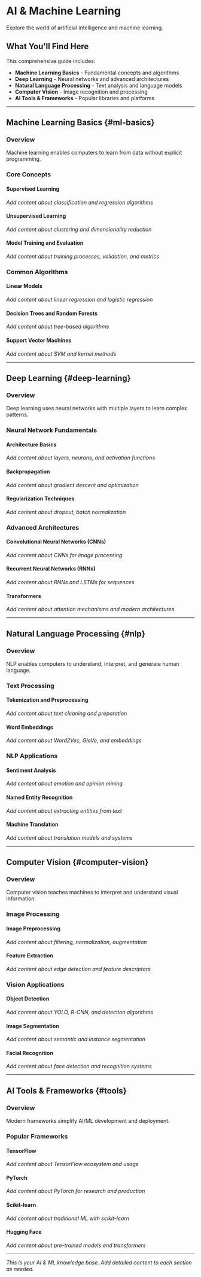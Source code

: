 # AI & Machine Learning

Explore the world of artificial intelligence and machine learning.

## What You'll Find Here

This comprehensive guide includes:

- **Machine Learning Basics** - Fundamental concepts and algorithms
- **Deep Learning** - Neural networks and advanced architectures
- **Natural Language Processing** - Text analysis and language models
- **Computer Vision** - Image recognition and processing
- **AI Tools & Frameworks** - Popular libraries and platforms

---

## Machine Learning Basics {#ml-basics}

### Overview

Machine learning enables computers to learn from data without explicit programming.

### Core Concepts

#### Supervised Learning
*Add content about classification and regression algorithms*

#### Unsupervised Learning
*Add content about clustering and dimensionality reduction*

#### Model Training and Evaluation
*Add content about training processes, validation, and metrics*

### Common Algorithms

#### Linear Models
*Add content about linear regression and logistic regression*

#### Decision Trees and Random Forests
*Add content about tree-based algorithms*

#### Support Vector Machines
*Add content about SVM and kernel methods*

---

## Deep Learning {#deep-learning}

### Overview

Deep learning uses neural networks with multiple layers to learn complex patterns.

### Neural Network Fundamentals

#### Architecture Basics
*Add content about layers, neurons, and activation functions*

#### Backpropagation
*Add content about gradient descent and optimization*

#### Regularization Techniques
*Add content about dropout, batch normalization*

### Advanced Architectures

#### Convolutional Neural Networks (CNNs)
*Add content about CNNs for image processing*

#### Recurrent Neural Networks (RNNs)
*Add content about RNNs and LSTMs for sequences*

#### Transformers
*Add content about attention mechanisms and modern architectures*

---

## Natural Language Processing {#nlp}

### Overview

NLP enables computers to understand, interpret, and generate human language.

### Text Processing

#### Tokenization and Preprocessing
*Add content about text cleaning and preparation*

#### Word Embeddings
*Add content about Word2Vec, GloVe, and embeddings*

### NLP Applications

#### Sentiment Analysis
*Add content about emotion and opinion mining*

#### Named Entity Recognition
*Add content about extracting entities from text*

#### Machine Translation
*Add content about translation models and systems*

---

## Computer Vision {#computer-vision}

### Overview

Computer vision teaches machines to interpret and understand visual information.

### Image Processing

#### Image Preprocessing
*Add content about filtering, normalization, augmentation*

#### Feature Extraction
*Add content about edge detection and feature descriptors*

### Vision Applications

#### Object Detection
*Add content about YOLO, R-CNN, and detection algorithms*

#### Image Segmentation
*Add content about semantic and instance segmentation*

#### Facial Recognition
*Add content about face detection and recognition systems*

---

## AI Tools & Frameworks {#tools}

### Overview

Modern frameworks simplify AI/ML development and deployment.

### Popular Frameworks

#### TensorFlow
*Add content about TensorFlow ecosystem and usage*

#### PyTorch
*Add content about PyTorch for research and production*

#### Scikit-learn
*Add content about traditional ML with scikit-learn*

#### Hugging Face
*Add content about pre-trained models and transformers*

---

*This is your AI & ML knowledge base. Add detailed content to each section as needed.*
